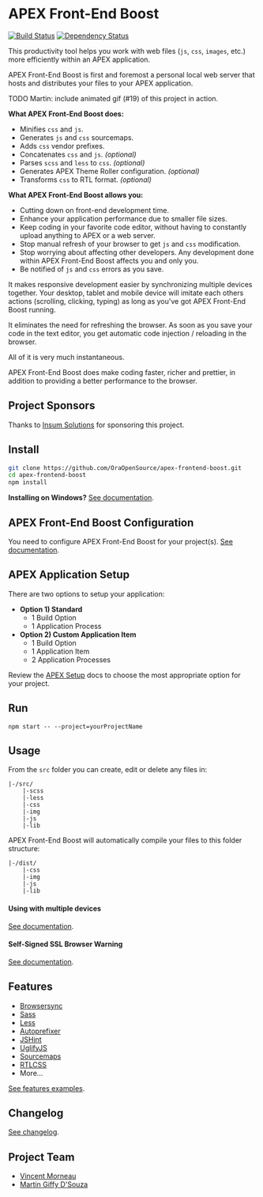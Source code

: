 # APEX Front-End Boost
[![Build Status](https://travis-ci.org/OraOpenSource/apex-frontend-boost.svg?branch=master)](https://travis-ci.org/OraOpenSource/apex-frontend-boost)
[![Dependency Status](https://david-dm.org/OraOpenSource/apex-frontend-boost.svg)](https://david-dm.org/OraOpenSource/apex-frontend-boost)

This productivity tool helps you work with web files (`js`, `css`, `images`, etc.) more efficiently within an APEX application.

APEX Front-End Boost is first and foremost a personal local web server that hosts and distributes your files to your APEX application.

TODO Martin: include animated gif (#19) of this project in action.

**What APEX Front-End Boost does:**
- Minifies `css` and `js`.
- Generates  `js` and `css` sourcemaps.
- Adds `css` vendor prefixes.
- Concatenates `css` and `js`. *(optional)*
- Parses `scss` and `less` to `css`. *(optional)*
- Generates APEX Theme Roller configuration. *(optional)*
- Transforms `css` to RTL format. *(optional)*

**What APEX Front-End Boost allows you:**
- Cutting down on front-end development time.
- Enhance your application performance due to smaller file sizes.
- Keep coding in your favorite code editor, without having to constantly upload anything to APEX or a web server.
- Stop manual refresh of your browser to get `js` and `css` modification.
- Stop worrying about affecting other developers. Any development done within APEX Front-End Boost affects you and only you.
- Be notified of `js` and `css` errors as you save.

It makes responsive development easier by synchronizing multiple devices together. Your desktop, tablet and mobile device will imitate each others actions (scrolling, clicking, typing) as long as you've got APEX Front-End Boost running.

It eliminates the need for refreshing the browser. As soon as you save your code in the text editor, you get automatic code injection / reloading in the browser.

All of it is very much instantaneous.

APEX Front-End Boost does make coding faster, richer and prettier, in addition to providing a better performance to the browser.

## Project Sponsors
Thanks to [Insum Solutions](http://insum.ca/) for sponsoring this project.

## Install
```bash
git clone https://github.com/OraOpenSource/apex-frontend-boost.git
cd apex-frontend-boost
npm install
```

**Installing on Windows?** [See documentation](/docs/windows.md).

## APEX Front-End Boost Configuration
You need to configure APEX Front-End Boost for your project(s). [See documentation](/docs/config.json.md).

## APEX Application Setup
There are two options to setup your application:
- **Option 1) Standard**
    - 1 Build Option
    - 1 Application Process
- **Option 2) Custom Application Item**
    - 1 Build Option
    - 1 Application Item
    - 2 Application Processes

Review the [APEX Setup](/docs/apex-setup.md) docs to choose the most appropriate option for your project.

## Run
`npm start -- --project=yourProjectName`

## Usage
From the `src` folder you can create, edit or delete any files in:
```
|-/src/
	|-scss
	|-less
    |-css
    |-img
    |-js
    |-lib
```

APEX Front-End Boost will automatically compile your files to this folder structure:
```
|-/dist/
    |-css
    |-img
    |-js
    |-lib
```

#### Using with multiple devices
[See documentation](/docs/multiple-devices.md).

#### Self-Signed SSL Browser Warning
[See documentation](/docs/ssl-warning.md).

## Features
- [Browsersync](http://www.browsersync.io/)
- [Sass](http://sass-lang.com/)
- [Less](http://lesscss.org/)
- [Autoprefixer](https://github.com/postcss/autoprefixer)
- [JSHint](http://jshint.com/)
- [UglifyJS](https://github.com/terinjokes/gulp-uglify)
- [Sourcemaps](https://www.npmjs.com/package/gulp-sourcemaps)
- [RTLCSS](https://github.com/MohammadYounes/rtlcss)
- More...

[See features examples](/docs/examples.md).

## Changelog
[See changelog](changelog.md).

## Project Team
- [Vincent Morneau](https://github.com/vincentmorneau)
- [Martin Giffy D'Souza](https://github.com/martindsouza)
